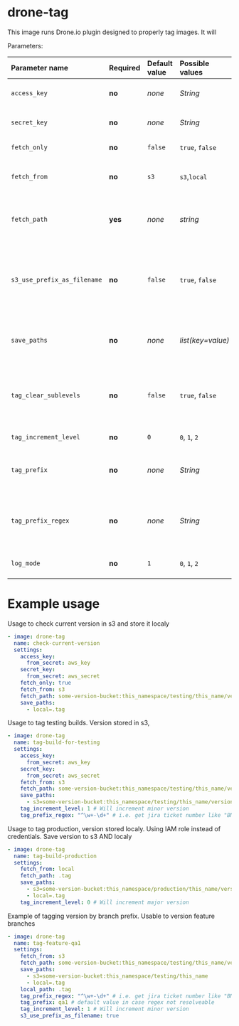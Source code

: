# drone-tag

This image runs Drone.io plugin designed to properly tag images. It will

Parameters:

| Parameter name              | Required | Default value | Possible values   | Description                                                                                                                                                       |
|:----------------------------|:---------|:--------------|:------------------|:------------------------------------------------------------------------------------------------------------------------------------------------------------------|
| `access_key`                | **no**   | _none_        | _String_          | IAM Access key giving permissions to operate on S3 bucket                                                                                                         |
| `secret_key`                | **no**   | _none_        | _String_          | IAM Access secret key giving permissions to operate on S3 bucket                                                                                                  |
| `fetch_only`                | **no**   | `false`       | `true`, `false`   | If set on _true_ not increment version                                                                                                                            |
| `fetch_from`                | **no**   | `s3`          | `s3`,`local`      | By default fetches from `s3` otherwise will fetch from given local path                                                                                           |
| `fetch_path`                | **yes**  | _none_        | _string_          | Path from which fetch last version (local path, or in case of S3 bucket `[s3-bucket]:[object_path]`)                                                              |
| `s3_use_prefix_as_filename` | **no**   | `false`       | `true`, `false`   | If true, will use evaluated prefix as filename, this modifies `save_paths` value for `s3` key to act as directory path. Prefix should be set and evaluable!       |
| `save_paths`                | **no**   | _none_        | _list(key=value)_ | list of key=value elements, where key is type of storage (`s3` or `local`) and value is path                                                                      |
| `tag_clear_sublevels`       | **no**   | `false`       | `true`, `false`   | If set on true, will clear (set to 0) all minor tag levels below increment level. I.e. for `tag_increment_level=0` will set tag `X.0.0`; for `1` will set `X.Y.0` |
| `tag_increment_level`       | **no**   | `0`           | `0`, `1`, `2`     | Index of number to increment: `[0]`.`[1]`.`[2]`                                                                                                                   |
| `tag_prefix`                | **no**   | _none_        | _String_          | Fixed tag prefix. If not provided, will be empty. Otherwise will create tag: `[prefix]-[version]`                                                                 |
| `tag_prefix_regex`          | **no**   | _none_        | _String_          | If set, will use matching pattern from branch name to generate prefix. Overwrites `tag_prefix` if matched.                                                        |
| `log_mode`                  | **no**   | `1`           | `0`, `1`, `2`     | Log mode: 0 - warnings only, 1 - info; 2 - debug                                                                                                                  |


# Example usage


Usage to check current version in s3 and store it localy
```yaml
- image: drone-tag
  name: check-current-version
  settings:
    access_key:
      from_secret: aws_key
    secret_key:
      from_secret: aws_secret
    fetch_only: true
    fetch_from: s3
    fetch_path: some-version-bucket:this_namespace/testing/this_name/version
    save_paths:
      - local=.tag
```

Usage to tag testing builds. Version stored in s3,
```yaml
- image: drone-tag
  name: tag-build-for-testing
  settings:
    access_key:
      from_secret: aws_key
    secret_key:
      from_secret: aws_secret
    fetch_from: s3
    fetch_path: some-version-bucket:this_namespace/testing/this_name/version
    save_paths:
      - s3=some-version-bucket:this_namespace/testing/this_name/version
    tag_increment_level: 1 # Will increment minor version
    tag_prefix_regex: "^\w+-\d+" # i.e. get jira ticket number like "BMD-123" etc 
```

Usage to tag production, version stored localy. Using IAM role instead of credentials. Save version to s3 AND localy
```yaml
- image: drone-tag
  name: tag-build-production
  settings:
    fetch_from: local
    fetch_path: .tag
    save_paths:
      - s3=some-version-bucket:this_namespace/production/this_name/version
      - local=.tag
    tag_increment_level: 0 # Will increment major version 
```

Example of tagging version by branch prefix. Usable to version feature branches

```yaml
- image: drone-tag
  name: tag-feature-qa1
  settings:
    fetch_from: s3
    fetch_path: some-version-bucket:this_namespace/testing/this_name/version
    save_paths:
      - s3=some-version-bucket:this_namespace/testing/this_name
      - local=.tag
    local_path: .tag
    tag_prefix_regex: "^\w+-\d+" # i.e. get jira ticket number like "BMD-123" etc 
    tag_prefix: qa1 # default value in case regex not resolveable
    tag_increment_level: 1 # Will increment minor version
    s3_use_prefix_as_filename: true
```